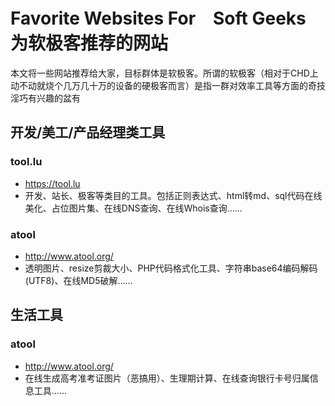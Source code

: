 # Favorite Websites For　Soft Geeks 为软极客推荐的网站

本文将一些网站推荐给大家，目标群体是软极客。所谓的软极客（相对于CHD上动不动就烧个几万几十万的设备的硬极客而言）是指一群对效率工具等方面的奇技淫巧有兴趣的盆有

## 开发/美工/产品经理类工具

### tool.lu
* https://tool.lu
* 开发、站长、极客等类目的工具。包括正则表达式、html转md、sql代码在线美化、占位图片集、在线DNS查询、在线Whois查询……

### atool
* http://www.atool.org/
* 透明图片、resize剪裁大小、PHP代码格式化工具、字符串base64编码解码(UTF8)、在线MD5破解……


## 生活工具

### atool
* http://www.atool.org/
* 在线生成高考准考证图片（恶搞用）、生理期计算、在线查询银行卡号归属信息工具……
